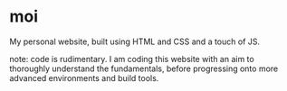 # moi

My personal website, built using HTML and CSS and a touch of JS.

note: code is rudimentary. I am coding this website with an aim to thoroughly understand the fundamentals, before progressing onto more advanced environments and build tools.
